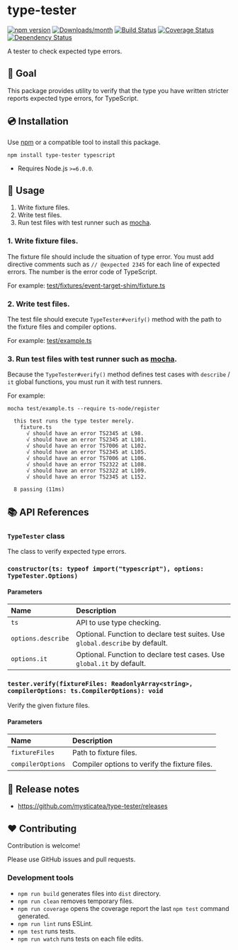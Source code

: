 # type-tester

[![npm version](https://img.shields.io/npm/v/type-tester.svg)](https://www.npmjs.com/package/type-tester)
[![Downloads/month](https://img.shields.io/npm/dm/type-tester.svg)](http://www.npmtrends.com/type-tester)
[![Build Status](https://travis-ci.com/mysticatea/type-tester.svg?branch=master)](https://travis-ci.com/mysticatea/type-tester)
[![Coverage Status](https://codecov.io/gh/mysticatea/type-tester/branch/master/graph/badge.svg)](https://codecov.io/gh/mysticatea/type-tester)
[![Dependency Status](https://david-dm.org/mysticatea/type-tester.svg)](https://david-dm.org/mysticatea/type-tester)

A tester to check expected type errors.

## 🏁 Goal

This package provides utility to verify that the type you have written stricter reports expected type errors, for TypeScript.

## 💿 Installation

Use [npm] or a compatible tool to install this package.

```
npm install type-tester typescript
```

- Requires Node.js `>=6.0.0`.

## 📖 Usage

1. Write fixture files.
2. Write test files.
3. Run test files with test runner such as [mocha].

### 1. Write fixture files.

The fixture file should include the situation of type error.
You must add directive comments such as `// @expected 2345` for each line of expected errors.
The number is the error code of TypeScript.

For example: [test/fixtures/event-target-shim/fixture.ts](test/fixtures/event-target-shim/fixture.ts)

### 2. Write test files.

The test file should execute `TypeTester#verify()` method with the path to the fixture files and compiler options.

For example: [test/example.ts](test/example.ts)

### 3. Run test files with test runner such as [mocha].

Because the `TypeTester#verify()` method defines test cases with `describe` / `it` global functions, you must run it with test runners.

For example:

```
mocha test/example.ts --require ts-node/register

  this test runs the type tester merely.
    fixture.ts
      √ should have an error TS2345 at L98.
      √ should have an error TS2345 at L101.
      √ should have an error TS7006 at L102.
      √ should have an error TS2345 at L105.
      √ should have an error TS7006 at L106.
      √ should have an error TS2322 at L108.
      √ should have an error TS2322 at L109.
      √ should have an error TS2345 at L152.

  8 passing (11ms)
```

## 📚 API References

### `TypeTester` class

The class to verify expected type errors.

### `constructor(ts: typeof import("typescript"), options: TypeTester.Options)`

#### Parameters

Name | Description
:----|:-----------
`ts` | API to use type checking.
`options.describe` | Optional. Function to declare test suites. Use `global.describe` by default.
`options.it` | Optional. Function to declare test cases. Use `global.it` by default.

### `tester.verify(fixtureFiles: ReadonlyArray<string>, compilerOptions: ts.CompilerOptions): void`

Verify the given fixture files.

#### Parameters

Name | Description
:----|:-----------
`fixtureFiles` | Path to fixture files.
`compilerOptions` | Compiler options to verify the fixture files.

## 📰 Release notes

- https://github.com/mysticatea/type-tester/releases

## ❤️ Contributing

Contribution is welcome!

Please use GitHub issues and pull requests.

### Development tools

- `npm run build` generates files into `dist` directory.
- `npm run clean` removes temporary files.
- `npm run coverage` opens the coverage report the last `npm test` command generated.
- `npm run lint` runs ESLint.
- `npm test` runs tests.
- `npm run watch` runs tests on each file edits.

[mocha]: https://mochajs.org/
[npm]: https://www.npmjs.com/
